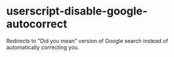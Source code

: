 userscript-disable-google-autocorrect
=====================================

Redirects to "Did you mean" version of Google search instead of automatically correcting you.
